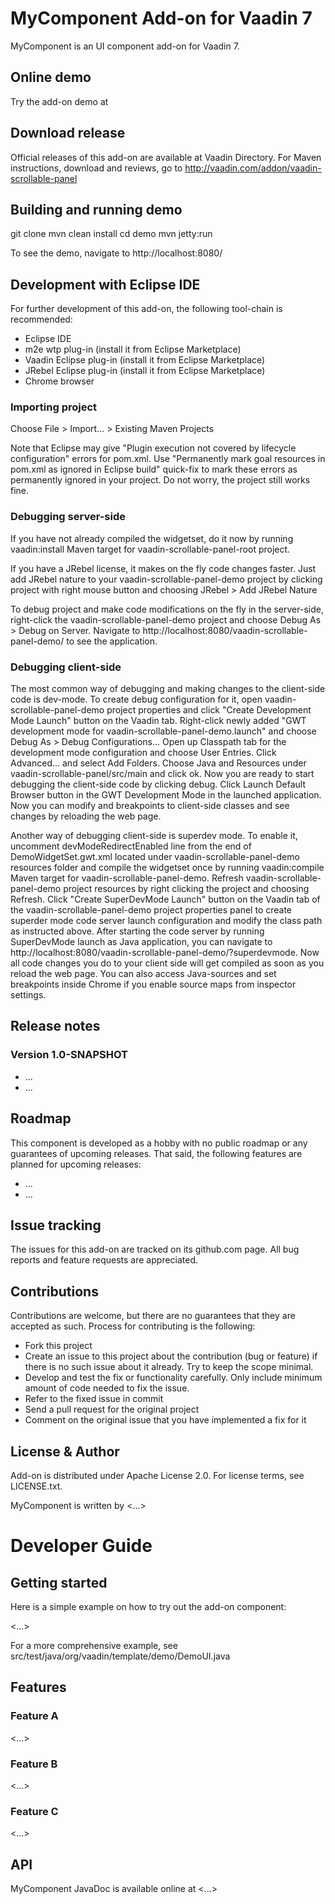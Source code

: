 # MyComponent Add-on for Vaadin 7

MyComponent is an UI component add-on for Vaadin 7.

## Online demo

Try the add-on demo at <url of the online demo>

## Download release

Official releases of this add-on are available at Vaadin Directory. For Maven instructions, download and reviews, go to http://vaadin.com/addon/vaadin-scrollable-panel

## Building and running demo

git clone <url of the MyComponent repository>
mvn clean install
cd demo
mvn jetty:run

To see the demo, navigate to http://localhost:8080/

## Development with Eclipse IDE

For further development of this add-on, the following tool-chain is recommended:
- Eclipse IDE
- m2e wtp plug-in (install it from Eclipse Marketplace)
- Vaadin Eclipse plug-in (install it from Eclipse Marketplace)
- JRebel Eclipse plug-in (install it from Eclipse Marketplace)
- Chrome browser

### Importing project

Choose File > Import... > Existing Maven Projects

Note that Eclipse may give "Plugin execution not covered by lifecycle configuration" errors for pom.xml. Use "Permanently mark goal resources in pom.xml as ignored in Eclipse build" quick-fix to mark these errors as permanently ignored in your project. Do not worry, the project still works fine. 

### Debugging server-side

If you have not already compiled the widgetset, do it now by running vaadin:install Maven target for vaadin-scrollable-panel-root project.

If you have a JRebel license, it makes on the fly code changes faster. Just add JRebel nature to your vaadin-scrollable-panel-demo project by clicking project with right mouse button and choosing JRebel > Add JRebel Nature

To debug project and make code modifications on the fly in the server-side, right-click the vaadin-scrollable-panel-demo project and choose Debug As > Debug on Server. Navigate to http://localhost:8080/vaadin-scrollable-panel-demo/ to see the application.

### Debugging client-side

The most common way of debugging and making changes to the client-side code is dev-mode. To create debug configuration for it, open vaadin-scrollable-panel-demo project properties and click "Create Development Mode Launch" button on the Vaadin tab. Right-click newly added "GWT development mode for vaadin-scrollable-panel-demo.launch" and choose Debug As > Debug Configurations... Open up Classpath tab for the development mode configuration and choose User Entries. Click Advanced... and select Add Folders. Choose Java and Resources under vaadin-scrollable-panel/src/main and click ok. Now you are ready to start debugging the client-side code by clicking debug. Click Launch Default Browser button in the GWT Development Mode in the launched application. Now you can modify and breakpoints to client-side classes and see changes by reloading the web page. 

Another way of debugging client-side is superdev mode. To enable it, uncomment devModeRedirectEnabled line from the end of DemoWidgetSet.gwt.xml located under vaadin-scrollable-panel-demo resources folder and compile the widgetset once by running vaadin:compile Maven target for vaadin-scrollable-panel-demo. Refresh vaadin-scrollable-panel-demo project resources by right clicking the project and choosing Refresh. Click "Create SuperDevMode Launch" button on the Vaadin tab of the vaadin-scrollable-panel-demo project properties panel to create superder mode code server launch configuration and modify the class path as instructed above. After starting the code server by running SuperDevMode launch as Java application, you can navigate to http://localhost:8080/vaadin-scrollable-panel-demo/?superdevmode. Now all code changes you do to your client side will get compiled as soon as you reload the web page. You can also access Java-sources and set breakpoints inside Chrome if you enable source maps from inspector settings. 

 
## Release notes

### Version 1.0-SNAPSHOT
- ...
- ...

## Roadmap

This component is developed as a hobby with no public roadmap or any guarantees of upcoming releases. That said, the following features are planned for upcoming releases:
- ...
- ...

## Issue tracking

The issues for this add-on are tracked on its github.com page. All bug reports and feature requests are appreciated. 

## Contributions

Contributions are welcome, but there are no guarantees that they are accepted as such. Process for contributing is the following:
- Fork this project
- Create an issue to this project about the contribution (bug or feature) if there is no such issue about it already. Try to keep the scope minimal.
- Develop and test the fix or functionality carefully. Only include minimum amount of code needed to fix the issue.
- Refer to the fixed issue in commit
- Send a pull request for the original project
- Comment on the original issue that you have implemented a fix for it

## License & Author

Add-on is distributed under Apache License 2.0. For license terms, see LICENSE.txt.

MyComponent is written by <...>

# Developer Guide

## Getting started

Here is a simple example on how to try out the add-on component:

<...>

For a more comprehensive example, see src/test/java/org/vaadin/template/demo/DemoUI.java

## Features

### Feature A

<...>

### Feature B

<...>

### Feature C

<...>

## API

MyComponent JavaDoc is available online at <...>